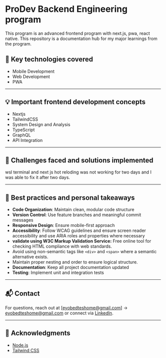 # ProDev Backend Engineering program

This program is an advanced frontend program with next.js, pwa, react native. This repository is a documentation hub for my major learnings from the program.

## 🧰 Key technologies covered 

- Mobile Development
- Web Development
- PWA 

---



## 💡 Important frontend development concepts

-  Nextjs
-  TailwindCSS
-  System Design and Analysis
-  TypeScript
-  GraphQL
-  API Integration

---

## 💪 Challenges faced and solutions implemented

wsl terminal and next js hot reloding was not working for two days and I was able to fix it after two days.

---


## 🧠 Best practices and personal takeaways

- **Code Organization**: Maintain clean, modular code structure
- **Version Control**: Use feature branches and meaningful commit messages
- **Responsive Design**: Ensure mobile-first approach
- **Accessibility**: Follow WCAG guidelines and ensure screen reader accessibility and use  ARIA roles and properties where necessary
- **validate using W3C Markup Validation Service:** Free online tool for checking HTML compliance with web standards.
- Avoid using non-semantic tags like `<div>` and `<span>` where a semantic alternative exists.
- Maintain proper nesting and order to ensure logical structure.
- **Documentation**: Keep all project documentation updated
- **Testing**: Implement unit and integration tests


---

## 📬 Contact

For questions, reach out at [eyobedteshome@gmail.com] → [eyobedteshome@gmail.com](mailto:eyobedteshome@gmail.com) or connect via [LinkedIn](https://www.linkedin.com/in/eyobed-d-249634230/).

---

## 🙏 Acknowledgments

* [Node.js](https://nodejs.org/)
* [Tailwind CSS](https://tailwindcss.com/)
